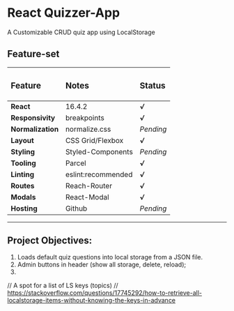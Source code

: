 # React Quizzer-App
A Customizable CRUD quiz app using LocalStorage



## Feature-set

| <h3>Feature</h3>  | <h3>Notes</h3>     | <h3>Status</h3> |
| :---------------- | :----------------- | :-------------- |
| **React**         | 16.4.2             | ***√***         |
| **Responsivity**  | breakpoints        | ***√***         |
| **Normalization** | normalize.css      | *Pending*       |
| **Layout**        | CSS Grid/Flexbox   | ***√***         |
| **Styling**       | Styled-Components  | *Pending*       |
| **Tooling**       | Parcel             | ***√***         |
| **Linting**       | eslint:recommended | ***√***         |
| **Routes**        | Reach-Router       | ***√***         |
| **Modals**        | React-Modal        | ***√***         |
| **Hosting**       | Github             | *Pending*       |


-----------------
## Project Objectives:
1. Loads default quiz questions into local storage from a JSON file.
2. Admin buttons in header (show all storage, delete, reload);
3. 


  // A spot for a list of LS keys (topics)
  // https://stackoverflow.com/questions/17745292/how-to-retrieve-all-localstorage-items-without-knowing-the-keys-in-advance



<!-- 

<details>
  <summary>Show/Hide me</summary>
  <p>Pellentesque habitant morbi tristique senectus et netus et malesuada fames ac turpis egestas.</p>
</details> 


// this.forceUpdate();

May be useful...
-->

